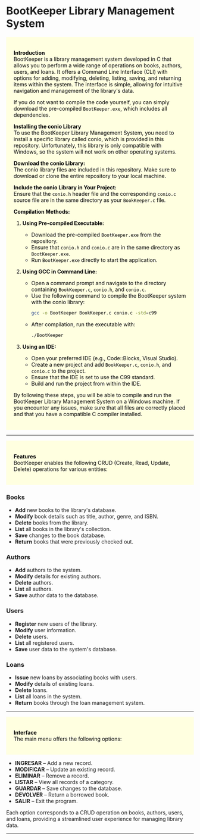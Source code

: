 # BootKeeper Library Management System

<div style="background:#FFFFE0;padding:20px;color:#000000;margin-top:10px;">

**Introduction**  
BootKeeper is a library management system developed in C that allows you to perform a wide range of operations on books, authors, users, and loans. It offers a Command Line Interface (CLI) with options for adding, modifying, deleting, listing, saving, and returning items within the system. The interface is simple, allowing for intuitive navigation and management of the library's data.

If you do not want to compile the code yourself, you can simply download the pre-compiled `BootKeeper.exe`, which includes all dependencies.

**Installing the conio Library**  
To use the BootKeeper Library Management System, you need to install a specific library called conio, which is provided in this repository. Unfortunately, this library is only compatible with Windows, so the system will not work on other operating systems.

**Download the conio Library:**  
The conio library files are included in this repository. Make sure to download or clone the entire repository to your local machine.

**Include the conio Library in Your Project:**  
Ensure that the `conio.h` header file and the corresponding `conio.c` source file are in the same directory as your `BookKeeper.c` file.

**Compilation Methods:**

1. **Using Pre-compiled Executable:**
    - Download the pre-compiled `BootKeeper.exe` from the repository.
    - Ensure that `conio.h` and `conio.c` are in the same directory as `BootKeeper.exe`.
    - Run `BootKeeper.exe` directly to start the application.

2. **Using GCC in Command Line:**
    - Open a command prompt and navigate to the directory containing `BookKeeper.c`, `conio.h`, and `conio.c`.
    - Use the following command to compile the BootKeeper system with the conio library:
      ```bash
      gcc -o BootKeeper BookKeeper.c conio.c -std=c99
      ```
    - After compilation, run the executable with:
      ```bash
      ./BootKeeper
      ```

3. **Using an IDE:**
    - Open your preferred IDE (e.g., Code::Blocks, Visual Studio).
    - Create a new project and add `BookKeeper.c`, `conio.h`, and `conio.c` to the project.
    - Ensure that the IDE is set to use the C99 standard.
    - Build and run the project from within the IDE.

By following these steps, you will be able to compile and run the BootKeeper Library Management System on a Windows machine. If you encounter any issues, make sure that all files are correctly placed and that you have a compatible C compiler installed.

</div>

---

<div style="background:#FFFFE0;padding:20px;color:#000000;margin-top:10px;">

**Features**  
BootKeeper enables the following CRUD (Create, Read, Update, Delete) operations for various entities:
</div>

### Books

- **Add** new books to the library's database.
- **Modify** book details such as title, author, genre, and ISBN.
- **Delete** books from the library.
- **List** all books in the library's collection.
- **Save** changes to the book database.
- **Return** books that were previously checked out.

### Authors

- **Add** authors to the system.
- **Modify** details for existing authors.
- **Delete** authors.
- **List** all authors.
- **Save** author data to the database.

### Users

- **Register** new users of the library.
- **Modify** user information.
- **Delete** users.
- **List** all registered users.
- **Save** user data to the system's database.

### Loans

- **Issue** new loans by associating books with users.
- **Modify** details of existing loans.
- **Delete** loans.
- **List** all loans in the system.
- **Return** books through the loan management system.

---

<div style="background:#FFFFE0;padding:20px;color:#000000;margin-top:10px;">

**Interface**  
The main menu offers the following options:
</div>

- **INGRESAR** – Add a new record.
- **MODIFICAR** – Update an existing record.
- **ELIMINAR** – Remove a record.
- **LISTAR** – View all records of a category.
- **GUARDAR** – Save changes to the database.
- **DEVOLVER** – Return a borrowed book.
- **SALIR** – Exit the program.

Each option corresponds to a CRUD operation on books, authors, users, and loans, providing a streamlined user experience for managing library data.

---


